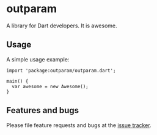 # outparam

A library for Dart developers. It is awesome.

## Usage

A simple usage example:

    import 'package:outparam/outparam.dart';

    main() {
      var awesome = new Awesome();
    }

## Features and bugs

Please file feature requests and bugs at the [issue tracker][tracker].

[tracker]: http://example.com/issues/replaceme
